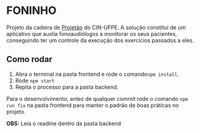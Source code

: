 # FONINHO
Projeto da cadeira de [Projetão](https://www.projetao.com.br/generator/?) do CIN-UFPE. A solução constitui de um aplicativo que auxlia fonoaudiólogos a monitorar os seus pacientes, conseguindo ter um controle da execução dos exercícios passados a eles.

## Como rodar

1. Abra o terminal na pasta frontend e rode o comando`npm install`.
2. Rode `npm start`
3. Repita o processo para a pasta backend.

Para o desenvolvimento, antes de qualquer commit rode o comando `npm run fix` na pasta frontend para manter o padrão de boas práticas no projeto.


**OBS:** Leia o readme dentro da pasta backend